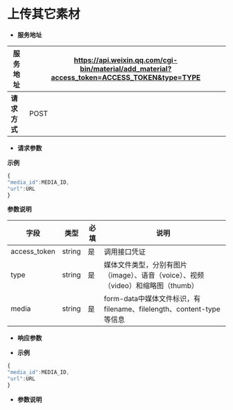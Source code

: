# 上传其它素材

*  **服务地址**

|**服务地址**|https://api.weixin.qq.com/cgi-bin/material/add_material?access_token=ACCESS_TOKEN&type=TYPE|
|---|---|
|**请求方式**|POST|

* **请求参数**

**示例**

```javascript
{
"media_id":MEDIA_ID,
"url":URL
}
```

**参数说明**

|**字段**|**类型**|**必填**|**说明**|
|---|---|---|---|
|access_token|string|是|调用接口凭证|
|type|string|是|媒体文件类型，分别有图片（image）、语音（voice）、视频（video）和缩略图（thumb）|
|media|string|是|form-data中媒体文件标识，有filename、filelength、content-type等信息|



* **响应参数**
 
 * **示例**

```javascript
{
"media_id":MEDIA_ID, 
"url":URL
} 
```

 * **参数说明**

